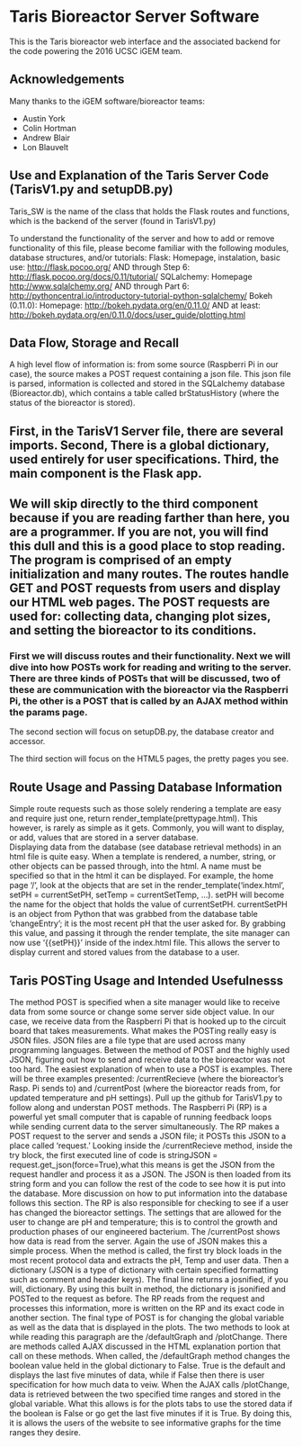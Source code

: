 # Taris Bioreactor Server Software

This is the Taris bioreactor web interface and the associated backend for the code powering the 2016 UCSC iGEM team.


Acknowledgements
----------------

Many thanks to the iGEM software/bioreactor teams:

* Austin York
* Colin Hortman
* Andrew Blair
* Lon Blauvelt


Use and Explanation of the Taris Server Code (TarisV1.py and setupDB.py)
---------------------
Taris_SW is the name of the class that holds the Flask routes and functions, which is the backend of the server (found in TarisV1.py)

To understand the functionality of the server and how to add or remove functionality of this file, please become familiar with the following modules, database structures, and/or tutorials:
Flask: Homepage, instalation, basic use: http://flask.pocoo.org/ AND through Step 6: http://flask.pocoo.org/docs/0.11/tutorial/
SQLalchemy: Homepage http://www.sqlalchemy.org/ AND through Part 6: http://pythoncentral.io/introductory-tutorial-python-sqlalchemy/
Bokeh (0.11.0): Homepage: http://bokeh.pydata.org/en/0.11.0/ AND at least: http://bokeh.pydata.org/en/0.11.0/docs/user_guide/plotting.html
 
## Data Flow, Storage and Recall
 A high level flow of information is: from some source (Raspberri Pi in our case), the source makes a POST request containing a json file.  This json file is parsed, information is collected and stored in the SQLalchemy database (Bioreactor.db), which contains a table called brStatusHistory (where the status of the bioreactor is stored).

## First, in the TarisV1 Server file, there are several imports.  Second, There is a global dictionary, used entirely for user specifications.  Third, the main component is the Flask app.

## We will skip directly to the third component because if you are reading farther than here, you are a programmer.  If you are not, you will find this dull and this is a good place to stop reading.  The program is comprised of an empty initialization and many routes.  The routes handle GET and POST requests from users and display our HTML web pages.  The POST requests are used for: collecting data, changing plot sizes, and setting the bioreactor to its conditions.

### First we will discuss routes and their functionality.  Next we will dive into how POSTs work for reading and writing to the server.  There are three kinds of POSTs that will be discussed, two of these are communication with the bioreactor via the Raspberri Pi, the other is a POST that is called by an AJAX method within the params page.

The second section will focus on setupDB.py, the database creator and accessor.

The third section will focus on the HTML5 pages, the pretty pages you see.

## Route Usage and Passing Database Information
 Simple route requests such as those solely rendering a template are easy and require just one, return render_template(prettypage.html).  This however, is rarely as simple as it gets.  Commonly, you will want to display, or add, values that are stored in a server database.  
 Displaying data from the database (see database retrieval methods) in an html file is quite easy.  When a template is rendered, a number, string, or other objects can be passed through, into the html.  A name must be specified so that in the html it can be displayed.  For example, the home page ‘/’, look at the objects that are set in the render_template(‘index.html’, setPH = currentSetPH, setTemp = currentSetTemp, …).  setPH will become the name for the object that holds the value of currentSetPH.  currentSetPH is an object from Python that was grabbed from the database table ‘changeEntry’; it is the most recent pH that the user asked for.  By grabbing this value, and passing it through the render template, the site manager can now use ‘{{setPH}}’ inside of the index.html file.  This allows the server to display current and stored values from the database to a user.

## Taris POSTing Usage and Intended Usefulnesss
 The method POST is specified when a site manager would like to receive data from some source or change some server side object value.  In our case, we receive data from the Raspberri Pi that is hooked up to the circuit board that takes measurements.  What makes the POSTing really easy is JSON files.  JSON files are a file type that are used across many programming languages.  Between the method of POST and the highly used JSON, figuring out how to send and receive data to the bioreactor was not too hard.
 The easiest explanation of when to use a POST is examples.  There will be three examples presented: /currentRecieve (where the bioreactor’s Rasp. Pi sends to) and /currentPost (where the bioreactor reads from, for updated temperature and pH settings).  Pull up the github for TarisV1.py to follow along and understan POST methods.
 The Raspberri Pi (RP) is a powerful yet small computer that is capable of running feedback loops while sending current data to the server simultaneously.  The RP makes a POST request to the server and sends a JSON file; it POSTs this JSON to a place called ‘request.’  Looking inside the /currentRecieve method, inside the try block, the first executed line of code is stringJSON = request.get_json(force=True),what this means is get the JSON from the request handler and process it as a JSON.  The JSON is then loaded from its string form and you can follow the rest of the code to see how it is put into the database.  More discussion on how to put information into the database follows this section.
 The RP is also responsible for checking to see if a user has changed the bioreactor settings.  The settings that are allowed for the user to change are pH and temperature; this is to control the growth and production phases of our engineered bacterium.  The /currentPost shows how data is read from the server.  Again the use of JSON makes this a simple process.  When the method is called, the first try block loads in the most recent protocol data and extracts the pH, Temp and user data.  Then a dictionary (JSON is a type of dictionary with certain specified formatting such as comment and header keys).  The final line returns a josnified, if you will, dictionary.  By using this built in method, the dictionary is jsonified and POSTed to the request as before.  The RP reads from the request and processes this information, more is written on the RP and its exact code in another section.
 The final type of POST is for changing the global variable as well as the data that is displayed in the plots.  The two methods to look at while reading this paragraph are the /defaultGraph and /plotChange.  There are methods called AJAX discussed in the HTML explanation portion that call on these methods.  When called, the /defaultGraph method changes the boolean value held in the global dictionary to False.  True is the default and displays the last five minutes of data, while if False then there is user specification for how much data to veiw.  When the AJAX calls /plotChange, data is retrieved between the two specified time ranges and stored in the global variable.  What this allows is for the plots tabs to use the stored data if the boolean is False or go get the last five minutes if it is True.  By doing this, it is allows the users of the website to see informative graphs for the time ranges they desire.
